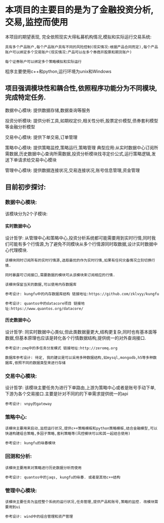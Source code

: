 
# 本项目的主要目的是为了金融投资分析,交易,监控而使用

本项目的期望表现, 完全依照现实大得私募机构情况,模拟和实际运行交易系统:

	具有多个产品账户,每个产品账户具有不同的风险控制(现实情况:根据产品合同而定),每个产品账户可以绑定多个交易账户(现实情况:产品可以在多个券商开股票和期货账户)

	每个证券账户可以绑定多个策略模拟和实际运行

程序主要使用c++和python,运行环境为unix和Windows

## 项目强调模块性和耦合性,依照程序功能分为不同模块,完成特定任务.

数据中心模块:
	提供数据存储,数据查询等服务

投资分析模块:
	提供分析工具,如期权定价,相关性分析,股票定价模型,债券套利模型等金融分析模型

交易中心模块:
	提供下单交易,订单管理

策略中心模块:
	提供策略监控,策略运行,策略管理
	典型应用:从实时数据中心订阅所需数据,历史数据中心查询所需数据,投资分析模块找寻定价公式,运行策略逻辑,发送下单请求给交易中心模块

管理中心模块:
	提供数据连接状况,交易连接状况,账号信息管理,资金管理

## 目前初步探讨:

### 数据中心模块:

该模块分为2个子模块:

#### 实时数据中心

设计哲学:
	从管理中心和策略中心,投资分析系统都可能需要用到实时行情,同时我们可能有多个行情源,为了避免不同模块从多个行情源同时取数据,设计实时数据中心代理模块.
	
	该模块同时订阅所有的实时行情源,选取最优的作为实时行情,如果有任何灾备情况立刻切换行情.

	同时暴露可订阅接口,需要数据的模块可从该模块来订阅相应的行情.

	该模块保留当天的数据,可以使用内存数据库

	参考设计: kungfu中的内存数据库结构 链接地址:https://github.com/zklvyy/kungfu

	参考设计: quantos中的datacore项目 链接地址:https://www.quantos.org/datacore/



#### 历史数据中心

设计哲学:
	同实时数据中心类似,但此类数据量更大,结构更复杂,同时也有基本面等数据,但基本原理也应该是转化各个行情数据结构,提供统一的对外查询接口.
	
	参考设计:zmq中的多任务分发模式 链接地址:http://zeromq.org

	数据库参考设计: 待定, 我的建议是可以采用多种数据结构,如mysql,mongodb,h5等多种数据库,依照不同的数据类型来进行存储


### 交易中心模块:

设计哲学:
	该模块主要任务为进行下单路由,上游为策略中心或者是账号手动下单,下游为各个交易接口.主要是针对不同的的下单需求提供统一的api

	参考设计: vnpy的gateway


### 策略中心:
	该模块主要用来启动,监控运行状况,提供c++策略模板和python策略模板,结合金融模型,可以快速构建组合策略,多因子策略,套利策略等(风控模块可以和其一起结合使用)

	参考设计: kungfu的咏春模块

### 回测和分析:
	该模块主要用来对策略进行历史数据分析而使用

	参考设计: quantos中的jaqs, kungfu的咏春. 或者是其他c++结构

### 管理中心模块:
	该模块主要任务为监控整个系统的运行状况,任务管理,提供产品和账号,策略的监控. 改模块需要用到ui

	参考设计: wind中的组合管理和资产管理
